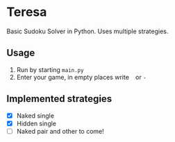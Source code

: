 # Teresa
Basic Sudoku Solver in Python. Uses multiple strategies.

## Usage
1. Run by starting `main.py`
2. Enter your game, in empty places write ` ` or `-`

## Implemented strategies
- [x] Naked single
- [x] Hidden single
- [ ] Naked pair
and other to come!

